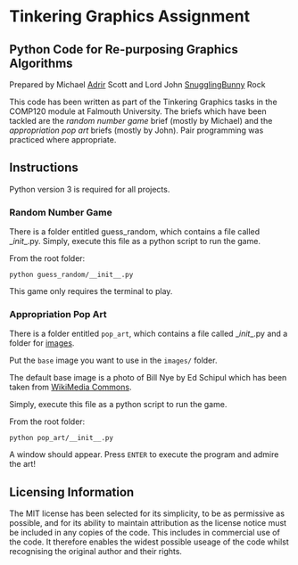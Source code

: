 # Tinkering Graphics Assignment
## Python Code for Re-purposing Graphics Algorithms

Prepared by Michael [Adrir](https://github.com/Adrir) Scott and Lord John [SnugglingBunny](https://github.com/SnugglinBunny) Rock

This code has been written as part of the Tinkering Graphics tasks in the COMP120
module at Falmouth University. The briefs which have been tackled are the *random 
number game* brief (mostly by Michael) and the *appropriation pop art* briefs
(mostly by John). Pair programming was practiced where appropriate.

## Instructions

Python version 3 is required for all projects.

### Random Number Game

There is a folder entitled guess_random, which contains a file called \__init__.py. 
Simply, execute this file as a python script to run the game. 

From the root folder:

`python guess_random/__init__.py`

This game only requires the terminal to play.

### Appropriation Pop Art

There is a folder entitled `pop_art`, which contains a file called \__init__.py and a folder for [images](pop_art/images). 

Put the `base` image you want to use in the `images/` folder. 

The default base image is a photo of Bill Nye by Ed Schipul which has been taken from [WikiMedia Commons](https://commons.wikimedia.org/wiki/File:Bill_Nye.jpg). 

Simply, execute this file as a python script to run the game. 

From the root folder:

`python pop_art/__init__.py`

A window should appear. Press `ENTER` to execute the program and admire the art!

## Licensing Information

The MIT license has been selected for its simplicity, to be as permissive as possible,
and for its ability to maintain attribution as the license notice must be included in
any copies of the code. This includes in commercial use of the code. It therefore 
enables the widest possible useage of the code whilst recognising the original author
and their rights.
